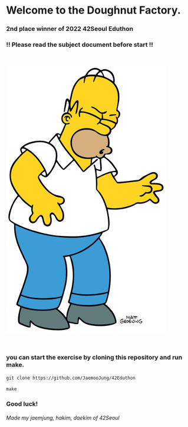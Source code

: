 # Welcome to the Doughnut Factory.

### 2nd place winner of 2022 42Seoul Eduthon

### !! Please read the subject document before start !!

<br>

![homer](assets/main_image.png)

<br>

### you can start the exercise by cloning this repository and run make.

```
git clone https://github.com/JaemooJung/42Eduthon
```
```
make
```

### Good luck!


###### Made my jaemjung, hakim, daekim of 42Seoul



